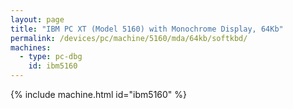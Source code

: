 ```yaml
---
layout: page
title: "IBM PC XT (Model 5160) with Monochrome Display, 64Kb"
permalink: /devices/pc/machine/5160/mda/64kb/softkbd/
machines:
  - type: pc-dbg
    id: ibm5160
---
```


{% include machine.html id="ibm5160" %}
